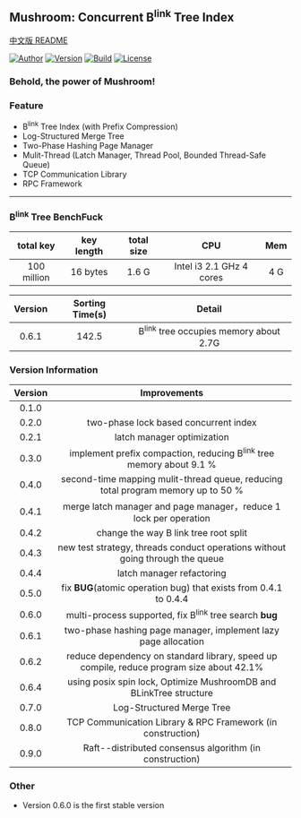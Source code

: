 ## Mushroom: Concurrent B<sup>link</sup> Tree Index
[中文版 README](./README.md)

[![Author](https://img.shields.io/badge/Author-UncP-brightgreen.svg)](./LICENSE)
[![Version](https://img.shields.io/badge/Version-0.7.0-blue.svg)]()
[![Build](https://img.shields.io/badge/Build-Passing-brightgreen.svg)](https://travis-ci.org/UncP/Mushroom)
[![License](https://img.shields.io/badge/License-BSD-red.svg)](./LICENSE)

### Behold, the power of Mushroom!

### Feature
+ B<sup>link</sup> Tree Index (with Prefix Compression)
+ Log-Structured Merge Tree
+ Two-Phase Hashing Page Manager
+ Mulit-Thread (Latch Manager, Thread Pool, Bounded Thread-Safe Queue)
+ TCP Communication Library
+ RPC Framework

******

### B<sup>link</sup> Tree BenchFuck
|total key|key length| total size |     CPU    | Mem |
|:-------:|:--------:|:---------:|:--------------:|:----:|
|100 million | 16 bytes | 1.6 G | Intel i3 2.1 GHz 4 cores|4 G|

| Version | Sorting Time(s) |       Detail       |
|:------:|:------:|:-----------------------------------:|
| 0.6.1 | 142.5 | B<sup>link</sup> tree occupies memory about 2.7G |

### Version Information
| Version |       Improvements       |
|:------:|:--------------------------:|
| 0.1.0  | |
| 0.2.0  |   two-phase lock based concurrent index   |
| 0.2.1  |         latch manager optimization         |
| 0.3.0  | implement  prefix compaction, reducing B<sup>link</sup> tree memory about 9.1 % |
| 0.4.0  |  second-time mapping mulit-thread queue, reducing total program memory up to 50 %|
| 0.4.1  | merge latch manager and page manager，reduce 1 lock per operation |
| 0.4.2  |            change the way B link tree root split |
| 0.4.3  |  new test strategy, threads conduct operations without going through the queue |
| 0.4.4  |               latch manager refactoring     |
| 0.5.0  | fix **BUG**(atomic operation bug) that exists from 0.4.1 to 0.4.4 |
| 0.6.0  | multi-process supported, fix B<sup>link</sup> tree search **bug**|
| 0.6.1  | two-phase hashing page manager, implement lazy page allocation|
| 0.6.2  | reduce dependency on standard library, speed up compile, reduce program size about 42.1%|
| 0.6.4  |using posix spin lock, Optimize MushroomDB and BLinkTree structure|
| 0.7.0  |         Log-Structured Merge Tree |
| 0.8.0  |       TCP Communication Library & RPC Framework (in construction)  |
| 0.9.0  |       Raft--distributed consensus algorithm (in construction)   |

### Other
+ Version 0.6.0 is the first stable version
